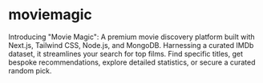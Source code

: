 # moviemagic
Introducing "Movie Magic": A premium movie discovery platform built with Next.js, Tailwind CSS, Node.js, and MongoDB. Harnessing a curated IMDb dataset, it streamlines your search for top films. Find specific titles, get bespoke recommendations, explore detailed statistics, or secure a curated random pick.
